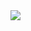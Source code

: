 <div class="row">
  <a href="/gift-details"><img class="col-xs-offset-1 col-xs-10 text-center" src="/gif/envelope.gif"></a>
</div>
